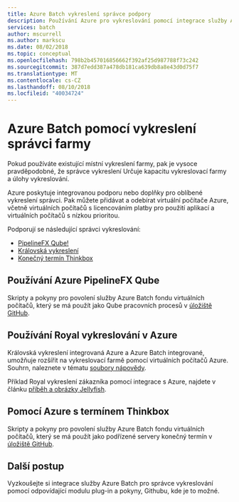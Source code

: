 ```yaml
---
title: Azure Batch vykreslení správce podpory
description: Používání Azure pro vykreslování pomocí integrace služby Azure Batch vykreslení manager
services: batch
author: mscurrell
ms.author: markscu
ms.date: 08/02/2018
ms.topic: conceptual
ms.openlocfilehash: 798b2b457016856662f392af25d987788f73c242
ms.sourcegitcommit: 387d7edd387a478db181ca639db8a8e43d0d75f7
ms.translationtype: MT
ms.contentlocale: cs-CZ
ms.lasthandoff: 08/10/2018
ms.locfileid: "40034724"
---
```

# <a name="using-azure-batch-with-render-farm-managers"></a>Azure Batch pomocí vykreslení správci farmy

Pokud používáte existující místní vykreslení farmy, pak je vysoce pravděpodobné, že správce vykreslení Určuje kapacitu vykreslovací farmy a úlohy vykreslování.

Azure poskytuje integrovanou podporu nebo doplňky pro oblíbené vykreslení správci. Pak můžete přidávat a odebírat virtuální počítače Azure, včetně virtuálních počítačů s licencováním platby pro použití aplikací a virtuálních počítačů s nízkou prioritou.

Podporují se následující správci vykreslování:

* [PipelineFX Qube!](https://www.pipelinefx.com/)
* [Královská vykreslení](http://www.royalrender.de/)
* [Konečný termín Thinkbox](https://deadline.thinkboxsoftware.com/)

## <a name="using-azure-with-pipelinefx-qube"></a>Používání Azure PipelineFX Qube

Skripty a pokyny pro povolení služby Azure Batch fondu virtuálních počítačů, který se má použít jako Qube pracovních procesů v [úložiště GitHub](https://github.com/Azure/azure-qube).

## <a name="using-azure-with-royal-render"></a>Používání Royal vykreslování v Azure

Královská vykreslení integrovaná Azure a Azure Batch integrované, umožňuje rozšířit na vykreslovací farmě pomocí virtuálních počítačů Azure. Souhrn, naleznete v tématu [soubory nápovědy](http://www.royalrender.de/help8/index.html?Cloudrendering.html).

Příklad Royal vykreslení zákazníka pomocí integrace s Azure, najdete v článku [příběh a obrázky Jellyfish](https://customers.microsoft.com/en-gb/story/jellyfishpictures).

## <a name="using-azure-with-thinkbox-deadline"></a>Pomocí Azure s termínem Thinkbox

Skripty a pokyny pro povolení služby Azure Batch fondu virtuálních počítačů, který se má použít jako podřízené servery konečný termín v [úložiště GitHub](https://github.com/Azure/azure-deadline).

## <a name="next-steps"></a>Další postup

Vyzkoušejte si integrace služby Azure Batch pro správce vykreslování pomocí odpovídající modulu plug-in a pokyny, Githubu, kde je to možné.